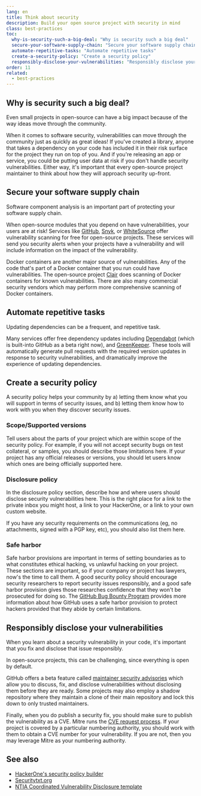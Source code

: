 ```yaml
---
lang: en
title: Think about security
description: Build your open source project with security in mind
class: best-practices
toc: 
  why-is-security-such-a-big-deal: "Why is security such a big deal"
  secure-your-software-supply-chain: "Secure your software supply chain"
  automate-repetitive-tasks: "Automate repetitive tasks"
  create-a-security-policy: "Create a security policy"
  responsibly-disclose-your-vulnerabilities: "Responsibly disclose your vulnerabilities"
order: 11
related:
  - best-practices
---
```


## Why is security such a big deal? 

Even small projects in open-source can have a big impact because of the way ideas move through the community. 

When it comes to software security, vulnerabilities can move through the community just as quickly as great ideas! If you've created a library, anyone that takes a dependency on your code has included it in their risk surface for the project they run on top of you. And if you're releasing an app or service, you could be putting user data at risk if you don't handle security vulnerabilities. Either way, it's important that every open-source project maintainer to think about how they will approach security up-front.

## Secure your software supply chain

Software component analysis is an important part of protecting your software supply chain. 

When open-source modules that you depend on have vulnerabilities, your users are at risk! Services like [GitHub](https://github.com/), [Snyk](https://snyk.io/), or [WhiteSource](https://www.whitesourcesoftware.com/) offer vulnerability scanning for free for open-source projects. These services will send you security alerts when your projects have a vulnerability and will include information on the impact of the vulnerability.

Docker containers are another major source of vulnerabilities. Any of the code that's part of a Docker container that you run could have vulnerabilities. The open-source project [Clair](https://github.com/coreos/clair) does scanning of Docker containers for known vulnerabilities. There are also many commercial security vendors which may perform more comprehensive scanning of Docker containers. 

## Automate repetitive tasks

Updating dependencies can be a frequent, and repetitive task.

Many services offer free dependency updates including [Dependabot](https://dependabot.com/) (which is built-into GitHub as a beta right now), and [GreenKeeper](https://greenkeeper.io/). These tools will automatically generate pull requests with the required version updates in response to security vulnerabilities, and dramatically improve the experience of updating dependencies. 

## Create a security policy

 A security policy helps your community by a) letting them know what you will support in terms of security issues, and b) letting them know how to work with you when they discover security issues.  

### Scope/Supported versions

Tell users about the parts of your project which are within scope of the security policy. For example, if you will not accept security bugs on test collateral, or samples, you should describe those limitations here. If your project has any official releases or versions, you should let users know which ones are being officially supported here. 

### Disclosure policy 

In the disclosure policy section, describe how and where users should disclose security vulnerabilities here. This is the right place for a link to the private inbox you might host, a link to your HackerOne, or a link to your own custom website. 

If you have any security requirements on the communications (eg, no attachments, signed with a PGP key, etc), you should also list them here. 

### Safe harbor 

Safe harbor provisions are important in terms of setting boundaries as to what constitutes ethical hacking, vs unlawful hacking on your project. These sections are important, so if your company or project has lawyers, now's the time to call them. A good security policy should encourage security researchers to report security issues responsibly, and a good safe harbor provision gives those researches confidence that they won't be prosecuted for doing so. The [GitHub Bug Bounty Program](https://github.blog/2019-02-19-five-years-of-the-github-bug-bounty-program/#legal-safe-harbor) provides more information about how GitHub uses a safe harbor provision to protect hackers provided that they abide by certain limitations. 

## Responsibly disclose your vulnerabilities

When you learn about a security vulnerability in your code, it's important that you fix and disclose that issue responsibly. 

In open-source projects, this can be challenging, since everything is open by default. 

GitHub offers a beta feature called [maintainer security advisories](https://help.github.com/en/articles/about-maintainer-security-advisories) which allow you to discuss, fix, and disclose vulnerabilities without disclosing them before they are ready. Some projects may also employ a shadow repository where they maintain a clone of their main repository and lock this down to only trusted maintainers. 

Finally, when you do publish a security fix, you should make sure to publish the vulnerability as a CVE. Mitre runs the [CVE request process](https://cve.mitre.org/cve/request_id.html). If your project is covered by a particular numbering authority, you should work with them to obtain a CVE number for your vulnerability. If you are not, then you may leverage Mitre as your numbering authority. 

## See also
* [HackerOne's security policy builder](https://hackerone.com/policy-builder/)
* [Securitytxt.org](https://securitytxt.org)
* [NTIA Coordinated Vulnerability Disclosure template](https://www.ntia.doc.gov/files/ntia/publications/ntia_vuln_disclosure_early_stage_template.pdf)


